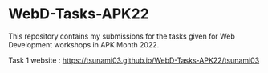 # WebD-Tasks-APK22
This repository contains my submissions for the tasks given for Web Development workshops in APK Month 2022. 

Task 1 website : https://tsunami03.github.io/WebD-Tasks-APK22/tsunami03
